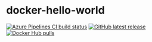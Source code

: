 # docker-hello-world

[![Azure Pipelines CI build status](https://dev.azure.com/gusztavvargadr/docker/_apis/build/status/hello-world-ci?branchName=master)](https://dev.azure.com/gusztavvargadr/docker/_build/latest?definitionId=3&branchName=master)
[![GitHub latest release](https://img.shields.io/github/release/gusztavvargadr/docker-hello-world.svg)](https://github.com/gusztavvargadr/docker-hello-world/)
[![Docker Hub pulls](https://img.shields.io/docker/pulls/gusztavvargadr/hello-world.svg)](https://hub.docker.com/r/gusztavvargadr/hello-world/)
